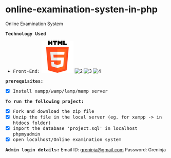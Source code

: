 # online-examination-systen-in-php
Online Examination System

<strong><samp>Technology Used</samp></strong>
- <samp>Front-End:</samp>
<img src="/image/html-5.png" height="100" alt="1"> <img src="images/css-3.png" width="100" height="100" alt="2"> <img src="images/js.png" width="200" height="100" alt="3"> <img src="images/bootstrap.png" width="100" height="100" alt="4">

<strong><samp>prerequisites:</samp></strong>
- [x] <samp>Install xampp/wamp/lamp/mamp server</samp>

<strong><samp>To run the following project:</samp></strong>
- [x] <samp>Fork and download the zip file </samp>
- [x] <samp>Unzip the file in the local server (eg. for xampp -> in htdocs folder) </samp>
- [x] <samp>import the database 'project.sql' in localhost phpmyadmin</samp>
- [x] <samp>open localhost/Online examination system</samp>

<strong><samp>Admin login details:</samp></strong>
Email ID: greninja@gmail.com
Password: Greninja
